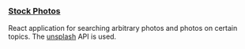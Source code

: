### [Stock Photos](https://inquisitive-donut-b626cd.netlify.app/)

React application for searching arbitrary photos and photos on certain topics. The [unsplash](https://unsplash.com/) API is used.
